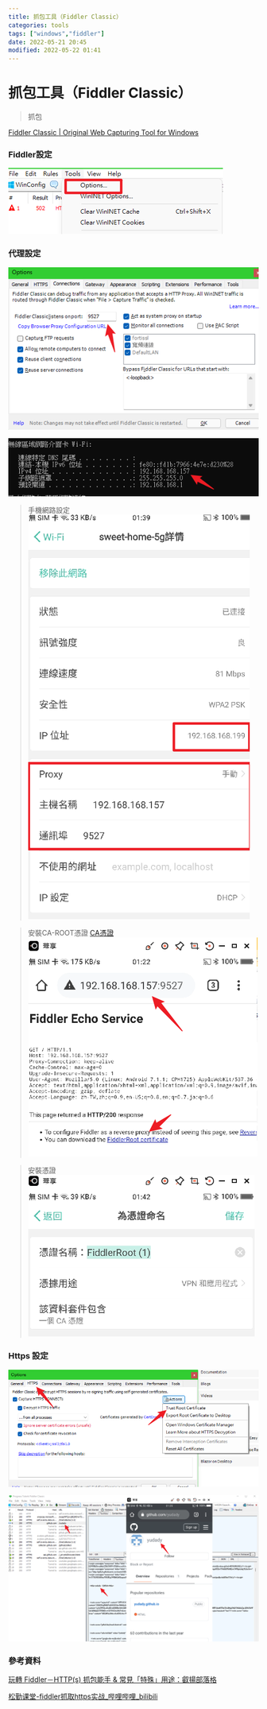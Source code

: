 ```yaml
---
title: 抓包工具（Fiddler Classic）
categories: tools
tags: ["windows","fiddler"]
date: 2022-05-21 20:45
modified: 2022-05-22 01:41
---
```


# 抓包工具（Fiddler Classic）
> 抓包

[Fiddler Classic | Original Web Capturing Tool for Windows](https://www.telerik.com/fiddler/fiddler-classic)


### Fiddler設定
![](../images/Fiddler-Classic-202205220101.png)

### 代理設定
![](../images/Fiddler-Classic-202205220102.png)

![](../images/Fiddler-Classic-202205220124.png)

> 手機網路設定
![](../images/Fiddler-Classic-202205220140.png)

> 安裝CA-ROOT憑證 [CA憑證](../security/CA.md)
![](../images/Fiddler-Classic-202205220123.png)

> 安裝憑證
![](../images/Fiddler-Classic-202205220143.png)


### Https 設定
![](../images/Fiddler-Classic-202205220112.png)

![](../images/Fiddler-Classic-202205220135.png)


### 參考資料
[玩轉 Fiddler－HTTP(s) 抓包能手 & 常見「特殊」用途：叡揚部落格](https://www.gss.com.tw/blog/%E7%8E%A9%E8%BD%89-fiddler%EF%BC%8Dhttp-s-%E6%8A%93%E5%8C%85%E8%83%BD%E6%89%8B-%E5%B8%B8%E8%A6%8B%E3%80%8C%E7%89%B9%E6%AE%8A%E3%80%8D%E7%94%A8%E9%80%94)

[松勤课堂-fiddler抓取https实战_哔哩哔哩_bilibili](https://www.bilibili.com/video/BV1Av4117749?spm_id_from=333.337.search-card.all.click)








